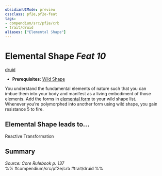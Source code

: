 ```yaml
---
obsidianUIMode: preview
cssclass: pf2e,pf2e-feat
tags:
- compendium/src/pf2e/crb
- trait/druid
aliases: ["Elemental Shape"]
---
```

# Elemental Shape  *Feat 10*  
[druid](rules/traits/druid.md)  

- **Prerequisites**: [Wild Shape](compendium/feats/wild-shape.md)

You understand the fundamental elements of nature such that you can imbue them into your body and manifest as a living embodiment of those elements. Add the forms in [elemental form](compendium/spells/elemental-form.md) to your wild shape list. Whenever you're polymorphed into another form using wild shape, you gain resistance 5 to fire.

## Elemental Shape leads to...

Reactive Transformation

## Summary

*Source: Core Rulebook p. 137*  
%% #compendium/src/pf2e/crb #trait/druid %%